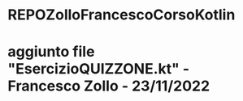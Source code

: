 # REPOZolloFrancescoCorsoKotlin

# aggiunto file "EsercizioQUIZZONE.kt" - Francesco Zollo - 23/11/2022
